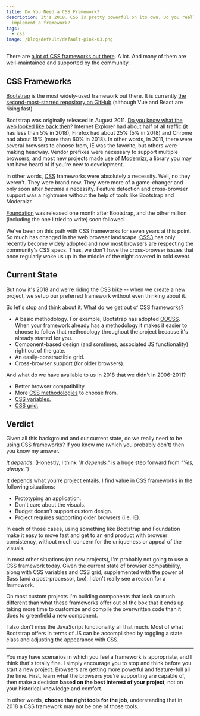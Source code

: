 ```yaml
---
title: Do You Need a CSS Framework?
description: It's 2018. CSS is pretty powerful on its own. Do you really need to
  implement a framework?
tags:
  - css
image: /blog/default/default-pink-03.png
---
```


There are [a lot of CSS frameworks out there](https://github.com/troxler/awesome-css-frameworks). A lot. And many of them are well-maintained and supported by the community.

## CSS Frameworks

[Bootstrap](http://getbootstrap.com/) is the most widely-used framework out there. It is currently [the second-most-starred repository on GitHub](https://github.com/search?q=stars:%3E1&s=stars&type=Repositories) (although Vue and React are rising fast).

Bootstrap was originally released in August 2011. [Do you know what the web looked like back then](https://en.wikipedia.org/wiki/Usage_share_of_web_browsers)? Internet Explorer had about half of all traffic (it has less than 5% in 2018), Firefox had about 25% (5% in 2018) and Chrome had about 15% (more than 60% in 2018). In other words, in 2011, there were several browsers to choose from, IE was the favorite, but others were making headway. Vendor prefixes were necessary to support multiple browsers, and most new projects made use of [Modernizr](https://modernizr.com/), a library you may not have heard of if you're new to development.

In other words, [CSS](/blog/wtf-is-css/) frameworks were absolutely a necessity. Well, no they weren't. They were brand new. They were more of a game-changer and only soon after _became_ a necessity. Feature detection and cross-browser support was a nightmare without the help of tools like Bootstrap and Modernizr.

[Foundation](https://foundation.zurb.com/) was released one month after Bootstrap, and the other million (including the one I tried to write) soon followed.

We've been on this path with CSS frameworks for seven years at this point. So much has changed in the web browser landscape. [CSS3](https://developer.mozilla.org/en-US/docs/Web/CSS/CSS3) has only recently become widely adopted and now most browsers are respecting the community's CSS specs. Thus, we don't have the cross-browser issues that once regularly woke us up in the middle of the night covered in cold sweat.

## Current State

But now it's 2018 and we're riding the CSS bike -- when we create a new project, we setup our preferred framework without even thinking about it.

So let's stop and think about it. What do we get out of CSS frameworks?

- A basic methodology. For example, Bootstrap has adopted [OOCSS](https://www.smashingmagazine.com/2011/12/an-introduction-to-object-oriented-css-oocss/). When your framework already has a methodology it makes it easier to choose to follow that methodology throughout the project because it's already started for you.
- Component-based design (and somtimes, associated JS functionality) right out of the gate.
- An easily-constructible grid.
- Cross-browser support (for older browsers).

And what do we have available to us in 2018 that we didn't in 2006-2011?

- Better browser compatibility.
- More [CSS methodologies](https://medium.com/openmindonline/state-of-the-art-in-css-a-closer-look-at-css-architecture-systems-544339a6c625) to choose from.
- [CSS variables.](https://caniuse.com/#search=css%20var)
- [CSS grid.](https://caniuse.com/#search=css%20grid)

## Verdict

Given all this background and our current state, do we really need to be using CSS frameworks? If you know me (which you probably don't) then you know my answer.

_It depends_. (Honestly, I think _"It depends."_ is a huge step forward from _"Yes, always."_)

It depends what you're project entails. I find value in CSS frameworks in the following situations:

- Prototyping an application.
- Don't care about the visuals.
- Budget doesn't support custom design.
- Project requires supporting older browsers (i.e. IE).

In each of those cases, using something like Bootstrap and Foundation make it easy to move fast and get to an end product with browser consistency, without much concern for the uniqueness or appeal of the visuals.

In most other situations (on new projects), I'm probably not going to use a CSS framework today. Given the current state of browser compatibility, along with CSS variables and CSS grid, supplemented with the power of Sass (and a post-processor, too), I don't really see a reason for a framework.

On most custom projects I'm building components that look so much different than what these frameworks offer out of the box that it ends up taking more time to customize and compile the overwritten code than it does to greenfield a new component.

I also don't miss the JavaScript functionality all that much. Most of what Bootstrap offers in terms of JS can be accomplished by toggling a state class and adjusting the appearance with CSS.

---

You may have scenarios in which you feel a framework is appropriate, and I think that's totally fine. I simply encourage you to stop and think before you start a new project. Browsers are getting more powerful and feature-full all the time. First, learn what the browsers you're supporting are capable of, then make a decision **based on the best interest of your project**, not on your historical knowledge and comfort.

In other words, **choose the right tools for the job**, understanding that in 2018 a CSS framework may not be one of those tools.

